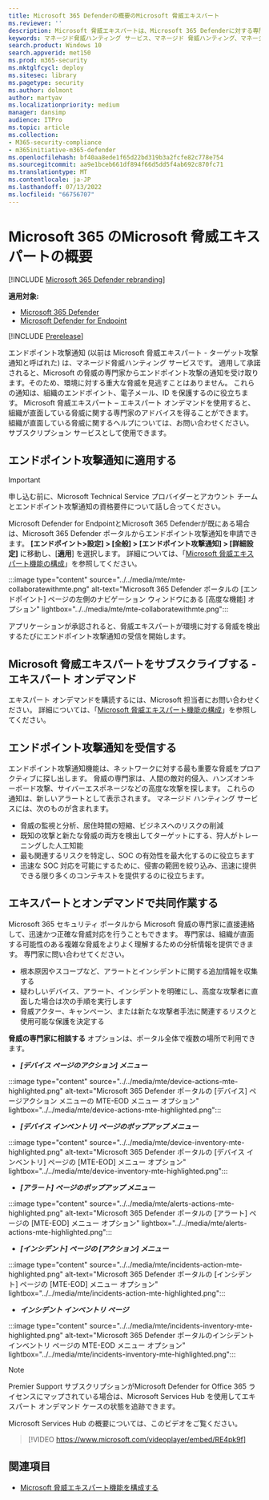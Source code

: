 ```yaml
---
title: Microsoft 365 Defenderの概要のMicrosoft 脅威エキスパート
ms.reviewer: ''
description: Microsoft 脅威エキスパートは、Microsoft 365 Defenderに対する専門知識の追加レイヤーを提供します。
keywords: マネージド脅威ハンティング サービス、マネージド 脅威ハンティング、マネージド検出と応答 (MDR) サービス、MTE、Microsoft 脅威エキスパート
search.product: Windows 10
search.appverid: met150
ms.prod: m365-security
ms.mktglfcycl: deploy
ms.sitesec: library
ms.pagetype: security
ms.author: dolmont
author: martyav
ms.localizationpriority: medium
manager: dansimp
audience: ITPro
ms.topic: article
ms.collection:
- M365-security-compliance
- m365initiative-m365-defender
ms.openlocfilehash: bf40aa8ede1f65d22bd319b3a2fcfe82c778e754
ms.sourcegitcommit: aa9e1bceb661df894f66d5dd5f4ab692c870fc71
ms.translationtype: MT
ms.contentlocale: ja-JP
ms.lasthandoff: 07/13/2022
ms.locfileid: "66756707"
---
```

# <a name="microsoft-threat-experts-in-microsoft-365-overview"></a>Microsoft 365 のMicrosoft 脅威エキスパートの概要

[!INCLUDE [Microsoft 365 Defender rebranding](../includes/microsoft-defender.md)]

**適用対象:**

- [Microsoft 365 Defender](https://go.microsoft.com/fwlink/?linkid=2118804)
- [Microsoft Defender for Endpoint](https://go.microsoft.com/fwlink/p/?linkid=2154037)

[!INCLUDE [Prerelease](../includes/prerelease.md)]

エンドポイント攻撃通知 (以前は Microsoft 脅威エキスパート - ターゲット攻撃通知と呼ばれた) は、マネージド脅威ハンティング サービスです。 適用して承諾されると、Microsoft の脅威の専門家からエンドポイント攻撃の通知を受け取ります。そのため、環境に対する重大な脅威を見逃すことはありません。 これらの通知は、組織のエンドポイント、電子メール、ID を保護するのに役立ちます。
Microsoft 脅威エキスパート – エキスパート オンデマンドを使用すると、組織が直面している脅威に関する専門家のアドバイスを得ることができます。 組織が直面している脅威に関するヘルプについては、お問い合わせください。 サブスクリプション サービスとして使用できます。

## <a name="apply-for-endpoint-attack-notifications"></a>エンドポイント攻撃通知に適用する

> [!IMPORTANT]
> 申し込む前に、Microsoft Technical Service プロバイダーとアカウント チームとエンドポイント攻撃通知の資格要件について話し合ってください。

Microsoft Defender for EndpointとMicrosoft 365 Defenderが既にある場合は、Microsoft 365 Defender ポータルからエンドポイント攻撃通知を申請できます。 **[エンドポイント>設定] > [全般] > [エンドポイント攻撃通知] > [詳細設定]** に移動し、[**適用**] を選択します。 詳細については、「[Microsoft 脅威エキスパート機能の構成](./configure-microsoft-threat-experts.md)」を参照してください。

:::image type="content" source="../../media/mte/mte-collaboratewithmte.png" alt-text="Microsoft 365 Defender ポータルの [エンドポイント] ページの左側のナビゲーション ウィンドウにある [高度な機能] オプション" lightbox="../../media/mte/mte-collaboratewithmte.png":::

アプリケーションが承認されると、脅威エキスパートが環境に対する脅威を検出するたびにエンドポイント攻撃通知の受信を開始します。

## <a name="subscribe-to-microsoft-threat-experts---experts-on-demand"></a>Microsoft 脅威エキスパートをサブスクライブする - エキスパート オンデマンド

エキスパート オンデマンドを購読するには、Microsoft 担当者にお問い合わせください。  詳細については、「[Microsoft 脅威エキスパート機能の構成](./configure-microsoft-threat-experts.md)」を参照してください。

## <a name="receive-endpoint-attack-notification"></a>エンドポイント攻撃通知を受信する

エンドポイント攻撃通知機能は、ネットワークに対する最も重要な脅威をプロアクティブに探し出します。 脅威の専門家は、人間の敵対的侵入、ハンズオンキーボード攻撃、サイバーエスポネージなどの高度な攻撃を探します。 これらの通知は、新しいアラートとして表示されます。 マネージド ハンティング サービスには、次のものが含まれます。

- 脅威の監視と分析、居住時間の短縮、ビジネスへのリスクの削減
- 既知の攻撃と新たな脅威の両方を検出してターゲットにする、狩人がトレーニングした人工知能
- 最も関連するリスクを特定し、SOC の有効性を最大化するのに役立ちます
- 迅速な SOC 対応を可能にするために、侵害の範囲を絞り込み、迅速に提供できる限り多くのコンテキストを提供するのに役立ちます。

## <a name="collaborate-with-experts-on-demand"></a>エキスパートとオンデマンドで共同作業する

Microsoft 365 セキュリティ ポータルから Microsoft 脅威の専門家に直接連絡して、迅速かつ正確な脅威対応を行うこともできます。  専門家は、組織が直面する可能性のある複雑な脅威をよりよく理解するための分析情報を提供できます。  専門家に問い合わせてください。

- 根本原因やスコープなど、アラートとインシデントに関する追加情報を収集する
- 疑わしいデバイス、アラート、インシデントを明確にし、高度な攻撃者に直面した場合は次の手順を実行します
- 脅威アクター、キャンペーン、または新たな攻撃者手法に関連するリスクと使用可能な保護を決定する

**脅威の専門家に相談する** オプションは、ポータル全体で複数の場所で利用できます。

- <i>**[デバイス ページのアクション] メニュー**</i><BR>

:::image type="content" source="../../media/mte/device-actions-mte-highlighted.png" alt-text="Microsoft 365 Defender ポータルの [デバイス] ページアクション メニューの MTE-EOD メニュー オプション" lightbox="../../media/mte/device-actions-mte-highlighted.png":::

- <i>**[デバイス インベントリ] ページのポップアップ メニュー**</i><BR>

:::image type="content" source="../../media/mte/device-inventory-mte-highlighted.png" alt-text="Microsoft 365 Defender ポータルの [デバイス インベントリ] ページの [MTE-EOD] メニュー オプション" lightbox="../../media/mte/device-inventory-mte-highlighted.png":::

- <i>**[アラート] ページのポップアップ メニュー**</i><BR>

:::image type="content" source="../../media/mte/alerts-actions-mte-highlighted.png" alt-text="Microsoft 365 Defender ポータルの [アラート] ページの [MTE-EOD] メニュー オプション" lightbox="../../media/mte/alerts-actions-mte-highlighted.png":::

- <i>**[インシデント] ページの [アクション] メニュー**</i><BR>

:::image type="content" source="../../media/mte/incidents-action-mte-highlighted.png" alt-text="Microsoft 365 Defender ポータルの [インシデント] ページの [MTE-EOD] メニュー オプション" lightbox="../../media/mte/incidents-action-mte-highlighted.png":::

- <i>**インシデント インベントリ ページ**</i><BR>

:::image type="content" source="../../media/mte/incidents-inventory-mte-highlighted.png" alt-text="Microsoft 365 Defender ポータルのインシデント インベントリ ページの MTE-EOD メニュー オプション" lightbox="../../media/mte/incidents-inventory-mte-highlighted.png":::

> [!NOTE]
> Premier Support サブスクリプションがMicrosoft Defender for Office 365 ライセンスにマップされている場合は、Microsoft Services Hub を使用してエキスパート オンデマンド ケースの状態を追跡できます。

Microsoft Services Hub の概要については、このビデオをご覧ください。

> [!VIDEO https://www.microsoft.com/videoplayer/embed/RE4pk9f]

## <a name="see-also"></a>関連項目

- [Microsoft 脅威エキスパート機能を構成する](./configure-microsoft-threat-experts.md)
